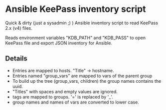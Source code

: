 # Ansible KeePass inventory script
Quick & dirty (just a sysadmin ;) ) Ansible inventory script to read KeePass 2.x (v4) files.

Reads environment variables "KDB_PATH" and "KDB_PASS" to open KeePass file and export JSON inventory for Ansible.

## Details
- Entries are mapped to hosts. "Title" -> hostname.
- Entries named "group_vars" are mapped to vars of the parent group
- To build up the tree (group_vars, children) the group names contains the uuid.
- "Titles" with spaces and empty values are ignored.
- tags are mapped to groups. '=' is replaced by '_'.
- group names and names of vars are converted to lower case.

